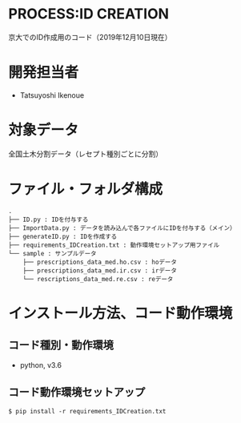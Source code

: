 # PROCESS:ID CREATION
京大でのID作成用のコード（2019年12月10日現在）

# 開発担当者
* Tatsuyoshi Ikenoue

# 対象データ
全国土木分割データ（レセプト種別ごとに分割）

# ファイル・フォルダ構成

```
.
├── ID.py : IDを付与する
├── ImportData.py : データを読み込んで各ファイルにIDを付与する（メイン）
├── generateID.py : IDを作成する
├── requirements_IDCreation.txt : 動作環境セットアップ用ファイル
└── sample : サンプルデータ
    ├── prescriptions_data_med.ho.csv : hoデータ
    ├── prescriptions_data_med.ir.csv : irデータ
    └── rescriptions_data_med.re.csv : reデータ

```

# インストール方法、コード動作環境
## コード種別・動作環境
* python, v3.6
## コード動作環境セットアップ
`$ pip install -r requirements_IDCreation.txt`

